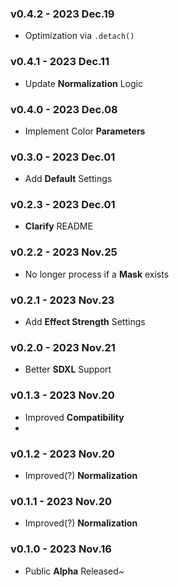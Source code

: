 ### v0.4.2 - 2023 Dec.19
- Optimization via `.detach()`

### v0.4.1 - 2023 Dec.11
- Update **Normalization** Logic

### v0.4.0 - 2023 Dec.08
- Implement Color **Parameters**

### v0.3.0 - 2023 Dec.01
- Add **Default** Settings

### v0.2.3 - 2023 Dec.01
- **Clarify** README

### v0.2.2 - 2023 Nov.25
- No longer process if a **Mask** exists

### v0.2.1 - 2023 Nov.23
- Add **Effect Strength** Settings

### v0.2.0 - 2023 Nov.21
- Better **SDXL** Support

### v0.1.3 - 2023 Nov.20
- Improved **Compatibility**
- 
### v0.1.2 - 2023 Nov.20
- Improved(?) **Normalization**

### v0.1.1 - 2023 Nov.20
- Improved(?) **Normalization**

### v0.1.0 - 2023 Nov.16
- Public **Alpha** Released~
